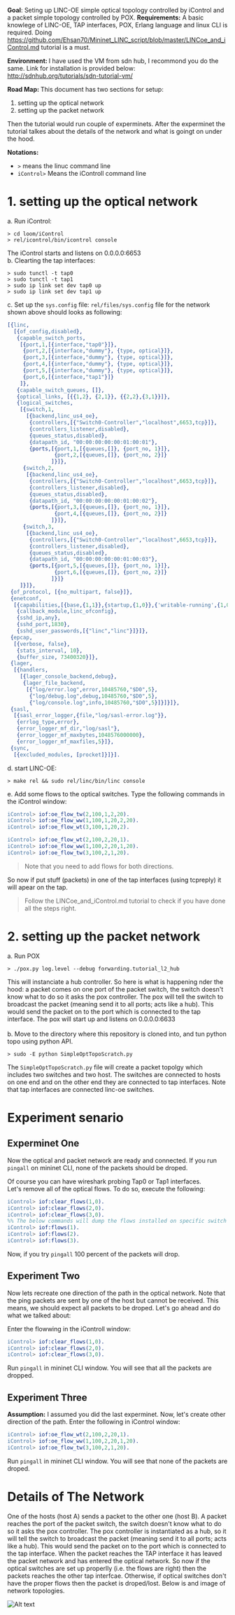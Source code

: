 <b>Goal</b>: Seting up LINC-OE simple optical topology controlled by iControl and a packet simple topology controlled by POX. 
<b>Requirements:</b>
A basic knowlege of LINC-OE, TAP interfaces, POX, Erlang language and linux CLI is required. 
Doing https://github.com/Ehsan70/Mininet_LINC_script/blob/master/LINCoe_and_iControl.md tutorial is a must. 

<b>Environment: </b> I have used the VM from sdn hub, I recommond you do the same. Link for installation is provided below: http://sdnhub.org/tutorials/sdn-tutorial-vm/

<b>Road Map: </b>This document has two sections for setup: 

 1. setting up the optical network   
 2. setting up the packet network </br>

Then the tutorial would run couple of experminets. After the experminet the tutorial talkes about the details of the network and what is goingt on under the hood.   


<b>Notations: </b>
 - `>` means the linuc command line <br>
 - `iControl>` Means the iControll command line
 
# 1. setting up the optical network #
 a. Run iControl: 
 ```shell
 > cd loom/iControl
 > rel/icontrol/bin/icontrol console
 ```
 The iControl starts and listens on 0.0.0.0:6653 </br>
 b. Clearting the tap interfaces: 
 ```shell
 > sudo tunctl -t tap0
 > sudo tunctl -t tap1
 > sudo ip link set dev tap0 up
 > sudo ip link set dev tap1 up
 ```
 c. Set up the `sys.config` file: 
 `rel/files/sys.config` file for the network shown above should looks as following:
 ```erlang
 [{linc,
   [{of_config,disabled},
    {capable_switch_ports,
     [{port,1,[{interface,"tap0"}]},
      {port,2,[{interface,"dummy"}, {type, optical}]},
      {port,3,[{interface,"dummy"}, {type, optical}]},
      {port,4,[{interface,"dummy"}, {type, optical}]},
      {port,5,[{interface,"dummy"}, {type, optical}]},
      {port,6,[{interface,"tap1"}]}
     ]},
    {capable_switch_queues, []},
    {optical_links, [{{1,2}, {2,1}}, {{2,2},{3,1}}]},
    {logical_switches,
     [{switch,1,
       [{backend,linc_us4_oe},
        {controllers,[{"Switch0-Controller","localhost",6653,tcp}]},
        {controllers_listener,disabled},
        {queues_status,disabled},
        {datapath_id, "00:00:00:00:00:01:00:01"},
        {ports,[{port,1,[{queues,[]}, {port_no, 1}]},
                {port,2,[{queues,[]}, {port_no, 2}]}
               ]}]},
      {switch,2,
       [{backend,linc_us4_oe},
        {controllers,[{"Switch0-Controller","localhost",6653,tcp}]},
        {controllers_listener,disabled},
        {queues_status,disabled},
        {datapath_id, "00:00:00:00:00:01:00:02"},
        {ports,[{port,3,[{queues,[]}, {port_no, 1}]},
                {port,4,[{queues,[]}, {port_no, 2}]}
               ]}]},
      {switch,3,
       [{backend,linc_us4_oe},
        {controllers,[{"Switch0-Controller","localhost",6653,tcp}]},
        {controllers_listener,disabled},
        {queues_status,disabled},
        {datapath_id, "00:00:00:00:00:01:00:03"},
        {ports,[{port,5,[{queues,[]}, {port_no, 1}]},
                {port,6,[{queues,[]}, {port_no, 2}]}
               ]}]}
     ]}]},
  {of_protocol, [{no_multipart, false}]},
  {enetconf,
   [{capabilities,[{base,{1,1}},{startup,{1,0}},{'writable-running',{1,0}}]},
    {callback_module,linc_ofconfig},
    {sshd_ip,any},
    {sshd_port,1830},
    {sshd_user_passwords,[{"linc","linc"}]}]},
  {epcap,
   [{verbose, false},
    {stats_interval, 10},
    {buffer_size, 73400320}]},
  {lager,
   [{handlers,
     [{lager_console_backend,debug},
      {lager_file_backend,
       [{"log/error.log",error,10485760,"$D0",5},
        {"log/debug.log",debug,10485760,"$D0",5},
        {"log/console.log",info,10485760,"$D0",5}]}]}]},
  {sasl,
   [{sasl_error_logger,{file,"log/sasl-error.log"}},
    {errlog_type,error},
    {error_logger_mf_dir,"log/sasl"},
    {error_logger_mf_maxbytes,1048576000000},
    {error_logger_mf_maxfiles,5}]},
  {sync,
   [{excluded_modules, [procket]}]}].
 ```
 d. start LINC-OE: 
 ```shell
 > make rel && sudo rel/linc/bin/linc console
 ```
 e. Add some flows to the optical switches. 
 Type the following commands in the iControl window:
 ```erlang
 iControl> iof:oe_flow_tw(2,100,1,2,20).
 iControl> iof:oe_flow_ww(1,100,1,20,2,20).
 iControl> iof:oe_flow_wt(3,100,1,20,2).
 
 iControl> iof:oe_flow_wt(2,100,2,20,1).
 iControl> iof:oe_flow_ww(1,100,2,20,1,20).
 iControl> iof:oe_flow_tw(3,100,2,1,20).
 ```
 > Note that you need to add flows for both directions. 
 
 So now if put stuff (packets) in one of the tap interfaces (using tcpreply) it will apear on the tap. 
 
 > Follow the LINCoe_and_iControl.md tutorial to check if you have done all the steps right. 
 


# 2. setting up the packet network #
 a. Run POX 
  ```shell
  > ./pox.py log.level --debug forwarding.tutorial_l2_hub
  ```
  This will instanciate a hub controller. So here is what is happening nder the hood: a packet comes on one port of the packet switch, the switch doesn't know what to do so it asks the pox controller. The pox will tell the switch to broadcast the packet (meaning send it to all ports; acts like a hub). This would send the packet on to the port which is connected to the tap interface. 
  The pox will start up and listens on 0.0.0.0:6633  </br></br>
 b. Move to the directory where this repository is cloned into, and tun python topo using python API. 
  ```shell
  > sudo -E python SimpleOptTopoScratch.py
  ```
  The `SimpleOptTopoScratch.py` file will create a packet topolgy which includes two switches and two host. 
  The switches are connected to hosts on one end and on the other end they are connected to tap interfaces. 
  Note that tap interfaces are connected linc-oe switches.  
 
# Experiment senario #
## Experminet One ##
Now the optical and packet network are ready and connected. 
If you run `pingall` on mininet CLI, none of the packets should be droped. 

Of course you can have wireshark probing Tap0 or Tap1 interfaces.</br>
Let's remove all of the optical flows. To do so, execute the following:
```erlang
iControl> iof:clear_flows(1,0). 
iControl> iof:clear_flows(2,0).
iControl> iof:clear_flows(3,0).
%% The below commands will dump the flows installed on specific switch keys. You could execute them to check the flows. 
iControl> iof:flows(1).
iControl> iof:flows(2).
iControl> iof:flows(3).
```
Now, if you try `pingall` 100 percent of the packets will drop. </br>

## Experiment Two ##

Now lets recreate one direction of the path in the optical network. Note that the ping packets are sent by one of the host but cannot be received. This means, we should expect all packets to be droped. Let's go ahead and do what we talked about: 

Enter the flowwing in the iControll window: 
```erlang
iControl> iof:clear_flows(1,0). 
iControl> iof:clear_flows(2,0).
iControl> iof:clear_flows(3,0).
```
Run `pingall` in mininet CLI window. You will see that all the packets are dropped. 

## Experiment Three ##
<b>Assumption:</b> I assumed you did the last experminet. 
Now, let's create other direction of the path. Enter the following in iControl window: 
```erlang
iControl> iof:oe_flow_wt(2,100,2,20,1).
iControl> iof:oe_flow_ww(1,100,2,20,1,20).
iControl> iof:oe_flow_tw(3,100,2,1,20).
```
Run `pingall` in mininet CLI window. You will see that none of the packets are droped. 
 
# Details of The Network # 
One of the hosts (host A) sends a packet to the other one (host B). A packet reaches the port of the packet switch, the switch doesn't know what to do so it asks the pox controller. The pox controller is instantiated as a hub, so it will tell the switch to broadcast the packet (meaning send it to all ports; acts like a hub). This would send the packet on to the port which is connected to the tap interface. When the packet reaches the TAP interface it has leaved the packet network and has entered the optical network. So now if the optical switches are set up properlly (i.e. the flows are right) then the packets reaches the other tap interfcae. Otherwise, if optical switches don't have the proper flows then the packet is droped/lost. Below is and image of network topologies.      
 
![Alt text](/MultiTopo.jpg?raw=true  "Multi Layer Network")
 
 
 
 
 
 
 
 
 

